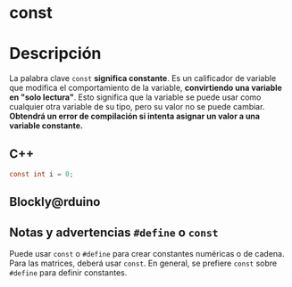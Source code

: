 # const

# Descripción
La palabra clave `const` **significa constante**. Es un calificador de variable que modifica el comportamiento de la variable, **convirtiendo una variable en "solo lectura"**. Esto significa que la variable se puede usar como cualquier otra variable de su tipo, pero su valor no se puede cambiar. **Obtendrá un error de compilación si intenta asignar un valor a una variable constante.**

## C++
```c
const int i = 0;
```
## Blockly@rduino

## Notas y advertencias `#define` o `const`

Puede usar `const` o `#define` para crear constantes numéricas o de cadena. Para las matrices, deberá usar `const`. En general, se prefiere `const` sobre `#define` para definir constantes.
<!--stackedit_data:
eyJoaXN0b3J5IjpbMTA0NDc2NTk3MSwxNjkzNTg4MTk3XX0=
-->